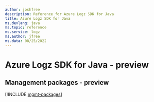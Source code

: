 ```yaml
---
author: joshfree
description: Reference for Azure Logz SDK for Java
title: Azure Logz SDK for Java
ms.devlang: java
ms.topic: reference
ms.service: logz
ms.author: jfree
ms.data: 08/25/2022
---
```

# Azure Logz SDK for Java - preview

## Management packages - preview
[!INCLUDE [mgmt-packages](logz-mgmt-index.md)]
